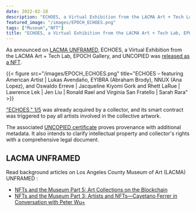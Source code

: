 ```yaml
---
date: 2022-02-18
description: "ECHOES, a Virtual Exhibition from the LACMA Art + Tech Lab, EPOCH Gallery, and UNCOPIED is live !"
featured_image: "/images/EPOCH_ECHOES.png"
tags: ["Museum","NFT"]
title: "ECHOES, a Virtual Exhibition from the LACMA Art + Tech Lab, EPOCH Gallery, and UNCOPIED is live !"
---
```


As announced on [LACMA UNFRAMED](https://unframed.lacma.org/2022/02/04/introducing-echoes-virtual-exhibition-lacma-art-tech-lab-epoch-gallery-and-uncopied),
ECHOES, a Virtual Exhibition from the LACMA Art + Tech Lab, EPOCH Gallery, and UNCOPIED was [released as a NFT](https://epoch.gallery/echoes-nft/).

{{< figure src="/images/EPOCH_ECHOES.png" title="ECHOES – featuring American Artist | Lukas Avendaño, EYIBRA (Abraham Brody), NNUX (Ana Lopez), and Oswaldo Erreve | Jacqueline Kiyomi Gork and Rhett LaRue | Lawrence Lek | Jen Liu | Ronald Rael and Virginia San Fratello | Sarah Rara" >}}

["ECHOES," 1/5](https://www.nftexplorer.app/asset/603960750) was already acquired by a collector, and its smart contract was triggered to pay all artists involved in the collective artwork.

The associated [UNCOPIED certificate](https://api.uncopied.art/c/v/w) proves provenance with additional metadata. It also intends to clarify intellectual property and collector's rights with a comprehensive legal document.  

## LACMA UNFRAMED
Read background articles on Los Angeles County Museum of Art (LACMA) UNFRAMED :  
* [NFTs and the Museum Part 5: Art Collections on the Blockchain](https://unframed.lacma.org/2021/12/03/nfts-and-museum-part-5-art-collections-blockchain)
* [NFTs and the Museum Part 3: Artists and NFTs—Cayetano Ferrer in Conversation with Peter Wu+](https://unframed.lacma.org/2021/09/13/nfts-and-museum-part-3-artists-and-nfts-cayetano-ferrer-conversation-peter-wu)

